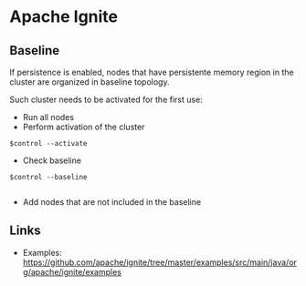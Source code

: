 # Apache Ignite



## Baseline
If persistence is enabled, nodes that have persistente memory region in the cluster are organized in baseline topology. 

Such cluster needs to be activated for the first use:
* Run all nodes
* Perform activation of the cluster
```
$control --activate
```
* Check baseline
```
$control --baseline


```
* Add nodes that are not included in the baseline


## Links

* Examples: https://github.com/apache/ignite/tree/master/examples/src/main/java/org/apache/ignite/examples
